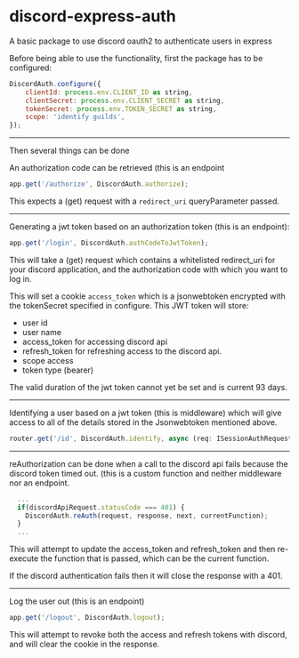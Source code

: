 # discord-express-auth
A basic package to use discord oauth2 to authenticate users in express

Before being able to use the functionality, first the package has to be configured:

```javascript
DiscordAuth.configure({
    clientId: process.env.CLIENT_ID as string,
    clientSecret: process.env.CLIENT_SECRET as string,
    tokenSecret: process.env.TOKEN_SECRET as string,
    scope: 'identify guilds',
});
```
---

Then several things can be done

An authorization code can be retrieved (this is  an endpoint

```javascript
app.get('/authorize', DiscordAuth.authorize);
```

This expects a (get) request with a `redirect_uri` queryParameter passed. 

---

Generating a jwt token based on an authorization token (this is an endpoint):

```javascript
app.get('/login', DiscordAuth.authCodeToJwtToken);
```

This will take a (get) request which contains a whitelisted redirect_uri for your discord application, and the authorization code with which you want to log in.

This will set a cookie `access_token` which is a jsonwebtoken encrypted with the tokenSecret specified in configure. This JWT token will store:

 - user id
 - user name
 - access_token for accessing discord api
 - refresh_token for refreshing access to the discord api.
 - scope access
 - token type (bearer)

The valid duration of the jwt token cannot yet be set and is current 93 days.

---

Identifying a user based on a jwt token (this is middleware) which will give access to all of the details stored in the Jsonwebtoken mentioned above.

```javascript
router.get('/id', DiscordAuth.identify, async (req: ISessionAuthRequest, res: Response) => {
```
---

reAuthorization can be done when a call to the discord api fails because the discord token timed out. (this is a custom function and neither middleware nor an endpoint.

```javascript
  ...
  if(discordApiRequest.statusCode === 401) {
    DiscordAuth.reAuth(request, response, next, currentFunction);
  }
  ...
```
This will attempt to update the access_token and refresh_token and then re-execute the function that is passed, which can be the current function.

If the discord authentication fails then it will close the response with a 401.

---

Log the user out (this is an endpoint)

```javascript
app.get('/logout', DiscordAuth.logout);
```
This will attempt to revoke both the access and refresh tokens with discord, and will clear the cookie in the response.
